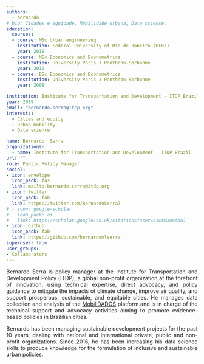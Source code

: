 ```yaml
---
authors:
  - bernardo
# bio: Cidades e equidade, Mobilidade urbana, Data science.
education:
  courses:
  - course: MSc Urban engineering
    institution: Federal University of Rio de Janeiro (UFRJ)
    year: 2018
  - course: MSc Economics and Econometrics
    institution: University Paris 1 Panthéon-Sorbonne
    year: 2010
  - course: BSc Economics and Econometrics
    institution: University Paris 1 Panthéon-Sorbonne
    year: 2008

institution: Institute for Transportation and Development - ITDP Brazil
year: 2019
email: "bernardo.serra@itdp.org"
interests:
  - Cities and equity
  - Urban mobility
  - Data science

name: Bernardo  Serra
organizations:
  - name: Institute for Transportation and Development - ITDP Brazil
url: ""
role: Public Policy Manager
social:
- icon: envelope
  icon_pack: fas
  link: mailto:bernardo.serra@itdp.org
- icon: twitter
  icon_pack: fab
  link: https://twitter.com/BernardoSerra7
# - icon: google-scholar
#   icon_pack: ai
#   link: https://scholar.google.co.uk/citations?user=sIwtMXoAAAAJ
- icon: github
  icon_pack: fab
  link: https://github.com/bernardomlserra
superuser: true
user_groups:
- Collaborators
---
```


<p align="justify"> Bernardo Serra is policy manager at the Institute for Transportation and Development Policy (ITDP), a global non-profit organization at the forefront of innovation, using technical expertise, direct advocacy, and policy guidance to mitigate the impacts of climate change, improve air quality, and support prosperous, sustainable, and equitable cities. He manages data collection and analysis of the <a href="https://mobilidados.org.br/">MobiliDADOS</a> platform and is in charge of the technical support and advocacy activities aiming to promote evidence-based policies in Brazilian cities. </p>

<p align="justify"> Bernardo has been managing sustainable development projects for the past 10 years, dealing with national and international private, public and non-profit organizations. Since 2016, he has been increasing his data science skills to produce knowledge for the formulation of inclusive and sustainable urban policies. </p>

